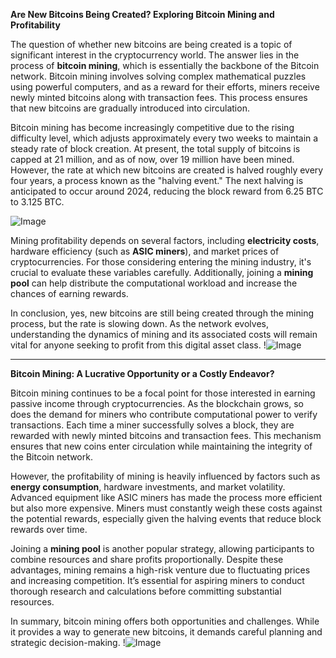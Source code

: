 **Are New Bitcoins Being Created? Exploring Bitcoin Mining and Profitability**

The question of whether new bitcoins are being created is a topic of significant interest in the cryptocurrency world. The answer lies in the process of **bitcoin mining**, which is essentially the backbone of the Bitcoin network. Bitcoin mining involves solving complex mathematical puzzles using powerful computers, and as a reward for their efforts, miners receive newly minted bitcoins along with transaction fees. This process ensures that new bitcoins are gradually introduced into circulation.

Bitcoin mining has become increasingly competitive due to the rising difficulty level, which adjusts approximately every two weeks to maintain a steady rate of block creation. At present, the total supply of bitcoins is capped at 21 million, and as of now, over 19 million have been mined. However, the rate at which new bitcoins are created is halved roughly every four years, a process known as the "halving event." The next halving is anticipated to occur around 2024, reducing the block reward from 6.25 BTC to 3.125 BTC.

![Image](https://github.com/user-attachments/assets/590b50a7-4459-4e76-8a31-559aed223621)

Mining profitability depends on several factors, including **electricity costs**, hardware efficiency (such as **ASIC miners**), and market prices of cryptocurrencies. For those considering entering the mining industry, it's crucial to evaluate these variables carefully. Additionally, joining a **mining pool** can help distribute the computational workload and increase the chances of earning rewards.

In conclusion, yes, new bitcoins are still being created through the mining process, but the rate is slowing down. As the network evolves, understanding the dynamics of mining and its associated costs will remain vital for anyone seeking to profit from this digital asset class. !![Image](https://github.com/user-attachments/assets/590b50a7-4459-4e76-8a31-559aed223621)

---

**Bitcoin Mining: A Lucrative Opportunity or a Costly Endeavor?**

Bitcoin mining continues to be a focal point for those interested in earning passive income through cryptocurrencies. As the blockchain grows, so does the demand for miners who contribute computational power to verify transactions. Each time a miner successfully solves a block, they are rewarded with newly minted bitcoins and transaction fees. This mechanism ensures that new coins enter circulation while maintaining the integrity of the Bitcoin network.

However, the profitability of mining is heavily influenced by factors such as **energy consumption**, hardware investments, and market volatility. Advanced equipment like ASIC miners has made the process more efficient but also more expensive. Miners must constantly weigh these costs against the potential rewards, especially given the halving events that reduce block rewards over time.

Joining a **mining pool** is another popular strategy, allowing participants to combine resources and share profits proportionally. Despite these advantages, mining remains a high-risk venture due to fluctuating prices and increasing competition. It’s essential for aspiring miners to conduct thorough research and calculations before committing substantial resources.

In summary, bitcoin mining offers both opportunities and challenges. While it provides a way to generate new bitcoins, it demands careful planning and strategic decision-making. !![Image](https://github.com/user-attachments/assets/590b50a7-4459-4e76-8a31-559aed223621)